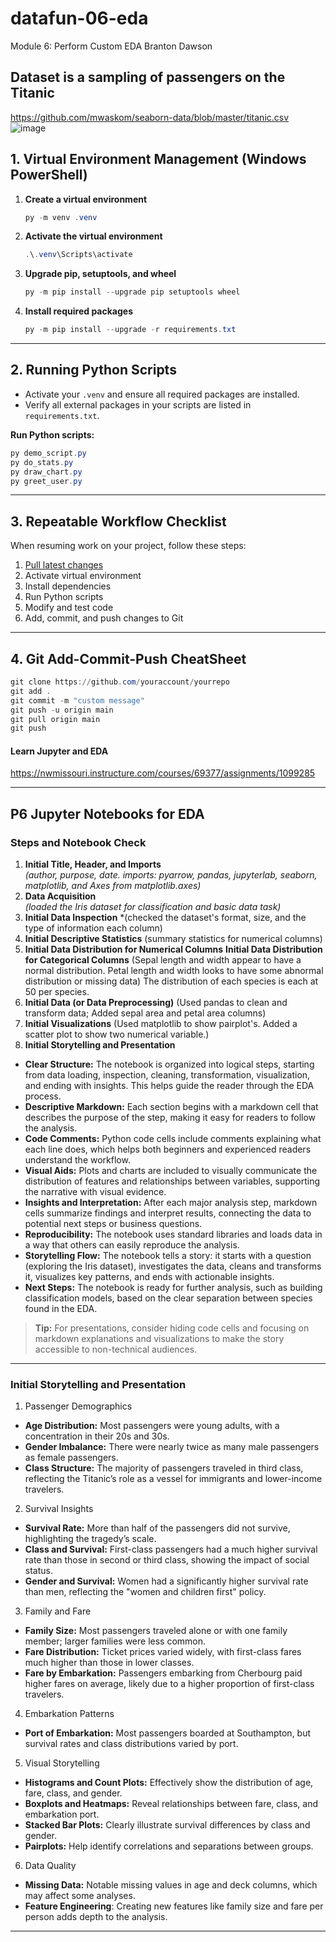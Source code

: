 # datafun-06-eda
Module 6: Perform Custom EDA
Branton Dawson

## Dataset is a sampling of passengers on the Titanic
https://github.com/mwaskom/seaborn-data/blob/master/titanic.csv 
![image](https://github.com/user-attachments/assets/3fc2be56-b3a5-4514-8266-86e38204f0f4)

## 1. Virtual Environment Management (Windows PowerShell)

1. **Create a virtual environment**
   ```powershell
   py -m venv .venv
   ```

2. **Activate the virtual environment**
   ```powershell
   .\.venv\Scripts\activate
   ```

3. **Upgrade pip, setuptools, and wheel**
   ```powershell
   py -m pip install --upgrade pip setuptools wheel
   ```

4. **Install required packages**
   ```powershell
   py -m pip install --upgrade -r requirements.txt
   ```

---

## 2. Running Python Scripts

- Activate your `.venv` and ensure all required packages are installed.
- Verify all external packages in your scripts are listed in `requirements.txt`.

**Run Python scripts:**
```powershell
py demo_script.py
py do_stats.py
py draw_chart.py
py greet_user.py
```

---

## 3. Repeatable Workflow Checklist

When resuming work on your project, follow these steps:

1. [Pull latest changes](https://github.com/denisecase/pro-analytics-01/tree/main/03-repeatable-workflow)
2. Activate virtual environment
3. Install dependencies
4. Run Python scripts
5. Modify and test code
6. Add, commit, and push changes to Git

---

## 4. Git Add-Commit-Push CheatSheet

```powershell
git clone https://github.com/youraccount/yourrepo
git add .
git commit -m "custom message"
git push -u origin main
git pull origin main
git push
```

#### Learn Jupyter and EDA
<https://nwmissouri.instructure.com/courses/69377/assignments/1099285>


---

## P6 Jupyter Notebooks for EDA

### Steps and Notebook Check

1. **Initial Title, Header, and Imports**  
   *(author, purpose, date.  imports: pyarrow, pandas, jupyterlab, seaborn, matplotlib, and Axes from matplotlib.axes)*
2. **Data Acquisition**  
   *(loaded the Iris dataset for classification and basic data task)*
3. **Initial Data Inspection**
   *(checked the dataset's format, size, and the type of information each column)
4. **Initial Descriptive Statistics**
   (summary statistics for numerical columns)
5. **Initial Data Distribution for Numerical Columns**
   **Initial Data Distribution for Categorical Columns**
   (Sepal length and width appear to have a normal distribution. Petal length and width looks to have some abnormal distribution or missing data)
   The distribution of each species is each at 50 per species.
6. **Initial Data (or Data Preprocessing)**
   (Used pandas to clean and transform data; Added sepal area and petal area columns)
7. **Initial Visualizations**
   (Used matplotlib to show pairplot's.  Added a scatter plot to show two numerical variable.)
8. **Initial Storytelling and Presentation**

- **Clear Structure:** The notebook is organized into logical steps, starting from data loading, inspection, cleaning, transformation, visualization, and ending with insights. This helps guide the reader through the EDA process.
- **Descriptive Markdown:** Each section begins with a markdown cell that describes the purpose of the step, making it easy for readers to follow the analysis.
- **Code Comments:** Python code cells include comments explaining what each line does, which helps both beginners and experienced readers understand the workflow.
- **Visual Aids:** Plots and charts are included to visually communicate the distribution of features and relationships between variables, supporting the narrative with visual evidence.
- **Insights and Interpretation:** After each major analysis step, markdown cells summarize findings and interpret results, connecting the data to potential next steps or business questions.
- **Reproducibility:** The notebook uses standard libraries and loads data in a way that others can easily reproduce the analysis.
- **Storytelling Flow:** The notebook tells a story: it starts with a question (exploring the Iris dataset), investigates the data, cleans and transforms it, visualizes key patterns, and ends with actionable insights.
- **Next Steps:** The notebook is ready for further analysis, such as building classification models, based on the clear separation between species found in the EDA.

> **Tip:** For presentations, consider hiding code cells and focusing on markdown explanations and visualizations to make the story accessible to non-technical audiences.

---

### Initial Storytelling and Presentation

1. Passenger Demographics
- **Age Distribution:** Most passengers were young adults, with a concentration in their 20s and 30s.
- **Gender Imbalance:** There were nearly twice as many male passengers as female passengers.
- **Class Structure:** The majority of passengers traveled in third class, reflecting the Titanic’s role as a vessel for immigrants and lower-income travelers.
2. Survival Insights
- **Survival Rate:** More than half of the passengers did not survive, highlighting the tragedy’s scale.
- **Class and Survival:** First-class passengers had a much higher survival rate than those in second or third class, showing the impact of social status.
- **Gender and Survival:** Women had a significantly higher survival rate than men, reflecting the "women and children first" policy.
3. Family and Fare
- **Family Size:** Most passengers traveled alone or with one family member; larger families were less common.
- **Fare Distribution:** Ticket prices varied widely, with first-class fares much higher than those in lower classes.
- **Fare by Embarkation:** Passengers embarking from Cherbourg paid higher fares on average, likely due to a higher proportion of first-class travelers.
4. Embarkation Patterns
- **Port of Embarkation:** Most passengers boarded at Southampton, but survival rates and class distributions varied by port.
5. Visual Storytelling
- **Histograms and Count Plots:** Effectively show the distribution of age, fare, class, and gender.
- **Boxplots and Heatmaps:** Reveal relationships between fare, class, and embarkation port.
- **Stacked Bar Plots:** Clearly illustrate survival differences by class and gender.
- **Pairplots:** Help identify correlations and separations between groups.
6. Data Quality
- **Missing Data:** Notable missing values in age and deck columns, which may affect some analyses.
- **Feature Engineering**: Creating new features like family size and fare per person adds depth to the analysis.

---

